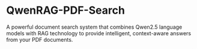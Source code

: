 # QwenRAG-PDF-Search
 A powerful document search system that combines Qwen2.5 language models with RAG technology to provide intelligent, context-aware answers from your PDF documents.
